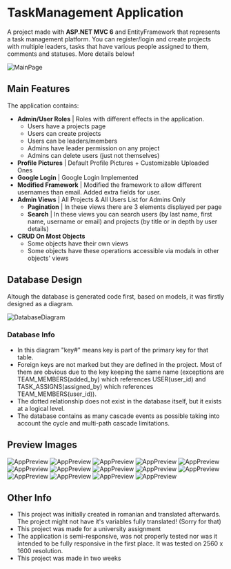
# TaskManagement Application

A project made with **ASP.NET MVC 6** and EntityFramework that represents a task management platform.
You can register/login and create projects with multiple leaders, tasks that have various people assigned to them,
comments and statuses. More details below!

![MainPage](https://github.com/DragosGhinea/TaskManagement-Platform/blob/main/Previews/MainPagePreview.png)

## Main Features
The application contains:
- **Admin/User Roles** | Roles with different effects in the application.
     - Users have a projects page
     - Users can create projects
     - Users can be leaders/members
     - Admins have leader permission on any project
     - Admins can delete users (just not themselves)
- **Profile Pictures** | Default Profile Pictures + Customizable Uploaded Ones
- **Google Login** | Google Login Implemented
- **Modified Framework** | Modified the framework to allow different usernames than email. Added extra fields for user.
- **Admin Views** | All Projects & All Users List for Admins Only
     - **Pagination** | In these views there are 3 elements displayed per page
     - **Search** | In these views you can search users (by last name, first name, username or email) and projects (by title or in depth by user details)
- **CRUD On Most Objects**
     - Some objects have their  own views
     - Some objects have these operations accessible via modals in other objects' views

## Database Design
Altough the database is generated code first, based on models, it  was firstly designed as a diagram.

![DatabaseDiagram](https://github.com/DragosGhinea/TaskManagement-Platform/blob/main/DatabaseDiagram.svg)

### Database Info

- In this diagram "key#" means key is part of the primary key for that table.
- Foreign keys are not marked but they are defined in the project. Most of them are obvious due to the key keeping the same name (exceptions are TEAM_MEMBERS(added_by) which references USER(user_id) and TASK_ASSIGNS(assigned_by) which references TEAM_MEMBERS(user_id)).
- The dotted relationship does not exist in the database itself, but it exists at a logical level.
- The database contains as many cascade events as possible taking into account the cycle and multi-path cascade limitations.

## Preview Images

![AppPreview](https://github.com/DragosGhinea/TaskManagement-Platform/blob/main/Previews/AppPreview1.png)
![AppPreview](https://github.com/DragosGhinea/TaskManagement-Platform/blob/main/Previews/AppPreview2.png)
![AppPreview](https://github.com/DragosGhinea/TaskManagement-Platform/blob/main/Previews/AppPreview3.png)
![AppPreview](https://github.com/DragosGhinea/TaskManagement-Platform/blob/main/Previews/AppPreview4.png)
![AppPreview](https://github.com/DragosGhinea/TaskManagement-Platform/blob/main/Previews/AppPreview5.png)
![AppPreview](https://github.com/DragosGhinea/TaskManagement-Platform/blob/main/Previews/AppPreview6.png)
![AppPreview](https://github.com/DragosGhinea/TaskManagement-Platform/blob/main/Previews/AppPreview7.png)
![AppPreview](https://github.com/DragosGhinea/TaskManagement-Platform/blob/main/Previews/AppPreview8.png)
![AppPreview](https://github.com/DragosGhinea/TaskManagement-Platform/blob/main/Previews/AppPreview9.png)
![AppPreview](https://github.com/DragosGhinea/TaskManagement-Platform/blob/main/Previews/AppPreview10.png)
![AppPreview](https://github.com/DragosGhinea/TaskManagement-Platform/blob/main/Previews/AppPreview11.png)
![AppPreview](https://github.com/DragosGhinea/TaskManagement-Platform/blob/main/Previews/AppPreview12.png)
![AppPreview](https://github.com/DragosGhinea/TaskManagement-Platform/blob/main/Previews/AppPreview13.png)
![AppPreview](https://github.com/DragosGhinea/TaskManagement-Platform/blob/main/Previews/AppPreview14.png)

## Other Info
- This project was initially created in romanian and translated afterwards. The project might not have it's variables fully translated! (Sorry for that)
- This project was made for a university assignment
- The application is semi-responsive, was not properly tested nor was it intended to be fully responsive in the first place. It was tested on 2560 x 1600 resolution.
- This project was made in two weeks

